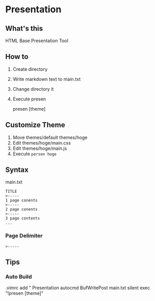 # Presentation
## What's this
HTML Base Presentation Tool

## How to
1. Create directory
2. Write markdown text to main.txt
3. Change directory it
4. Execute presen

	presen [theme]

## Customize Theme 
1. Move themes/default themes/hoge
2. Edit themes/hoge/main.css
3. Edit themes/hoge/main.js
4. Execute `persen hoge` 

## Syntax
main.txt

	TITLE
	>-----
	1 page conents
	>-----
	2 page conents
	>-----
	3 page contents
	...
### Page Delimiter
	>-----

## Tips
### Auto Build
.vimrc add
	" Presentation
	autocmd BufWritePost main.txt silent exec "!presen [theme]"
